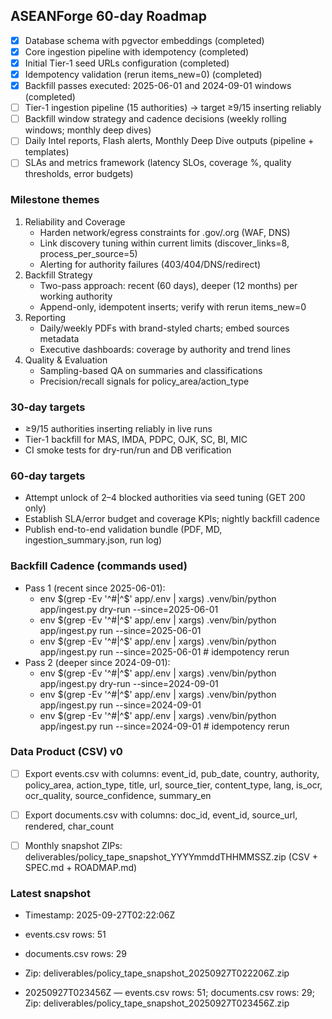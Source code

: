 ## ASEANForge 60-day Roadmap

- [x] Database schema with pgvector embeddings (completed)
- [x] Core ingestion pipeline with idempotency (completed)
- [x] Initial Tier-1 seed URLs configuration (completed)
- [x] Idempotency validation (rerun items_new=0) (completed)
- [x] Backfill passes executed: 2025-06-01 and 2024-09-01 windows (completed)
- [ ] Tier-1 ingestion pipeline (15 authorities) → target ≥9/15 inserting reliably
- [ ] Backfill window strategy and cadence decisions (weekly rolling windows; monthly deep dives)
- [ ] Daily Intel reports, Flash alerts, Monthly Deep Dive outputs (pipeline + templates)
- [ ] SLAs and metrics framework (latency SLOs, coverage %, quality thresholds, error budgets)

### Milestone themes
1. Reliability and Coverage
   - Harden network/egress constraints for .gov/.org (WAF, DNS)
   - Link discovery tuning within current limits (discover_links=8, process_per_source=5)
   - Alerting for authority failures (403/404/DNS/redirect)
2. Backfill Strategy
   - Two-pass approach: recent (60 days), deeper (12 months) per working authority
   - Append-only, idempotent inserts; verify with rerun items_new=0
3. Reporting
   - Daily/weekly PDFs with brand-styled charts; embed sources metadata
   - Executive dashboards: coverage by authority and trend lines
4. Quality & Evaluation
   - Sampling-based QA on summaries and classifications
   - Precision/recall signals for policy_area/action_type

### 30-day targets
- ≥9/15 authorities inserting reliably in live runs
- Tier-1 backfill for MAS, IMDA, PDPC, OJK, SC, BI, MIC
- CI smoke tests for dry-run/run and DB verification

### 60-day targets
- Attempt unlock of 2–4 blocked authorities via seed tuning (GET 200 only)
- Establish SLA/error budget and coverage KPIs; nightly backfill cadence
- Publish end-to-end validation bundle (PDF, MD, ingestion_summary.json, run log)

### Backfill Cadence (commands used)
- Pass 1 (recent since 2025-06-01):
  - env $(grep -Ev '^#|^$' app/.env | xargs) .venv/bin/python app/ingest.py dry-run --since=2025-06-01
  - env $(grep -Ev '^#|^$' app/.env | xargs) .venv/bin/python app/ingest.py run --since=2025-06-01
  - env $(grep -Ev '^#|^$' app/.env | xargs) .venv/bin/python app/ingest.py run --since=2025-06-01  # idempotency rerun
- Pass 2 (deeper since 2024-09-01):
  - env $(grep -Ev '^#|^$' app/.env | xargs) .venv/bin/python app/ingest.py dry-run --since=2024-09-01
  - env $(grep -Ev '^#|^$' app/.env | xargs) .venv/bin/python app/ingest.py run --since=2024-09-01
  - env $(grep -Ev '^#|^$' app/.env | xargs) .venv/bin/python app/ingest.py run --since=2024-09-01  # idempotency rerun

### Data Product (CSV) v0
- [ ] Export events.csv with columns: event_id, pub_date, country, authority, policy_area, action_type, title, url, source_tier, content_type, lang, is_ocr, ocr_quality, source_confidence, summary_en
- [ ] Export documents.csv with columns: doc_id, event_id, source_url, rendered, char_count
- [ ] Monthly snapshot ZIPs: deliverables/policy_tape_snapshot_YYYYmmddTHHMMSSZ.zip (CSV + SPEC.md + ROADMAP.md)


### Latest snapshot
- Timestamp: 2025-09-27T02:22:06Z
- events.csv rows: 51
- documents.csv rows: 29
- Zip: deliverables/policy_tape_snapshot_20250927T022206Z.zip

- 20250927T023456Z — events.csv rows: 51; documents.csv rows: 29; Zip: deliverables/policy_tape_snapshot_20250927T023456Z.zip
